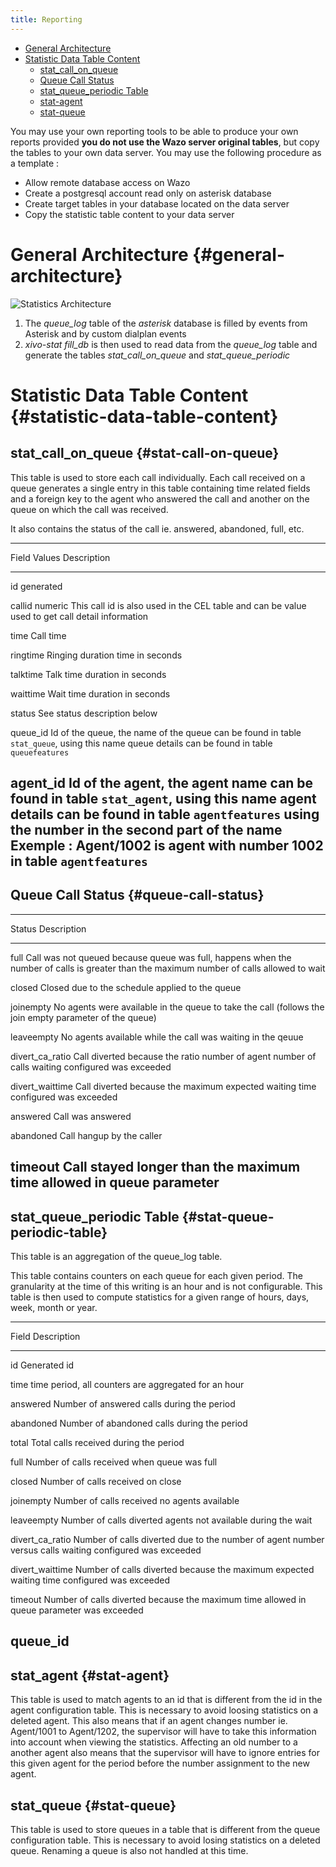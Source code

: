 ```yaml
---
title: Reporting
---
```


-   [General Architecture](#general-architecture)
-   [Statistic Data Table Content](#statistic-data-table-content)
    -   [stat\_call\_on\_queue](#stat-call-on-queue)
    -   [Queue Call Status](#queue-call-status)
    -   [stat\_queue\_periodic Table](#stat-queue-periodic-table)
    -   [stat\-agent](#stat-agent)
    -   [stat\-queue](#stat-queue)

You may use your own reporting tools to be able to produce your own
reports provided **you do not use the Wazo server original tables**, but
copy the tables to your own data server. You may use the following
procedure as a template :

-   Allow remote database access on Wazo
-   Create a postgresql account read only on asterisk database
-   Create target tables in your database located on the data server
-   Copy the statistic table content to your data server

General Architecture {#general-architecture}
====================

![Statistics Architecture](/images/uc-doc/contact_center/reporting/archi.png)

1.  The *queue\_log* table of the *asterisk* database is filled by
    events from Asterisk and by custom dialplan events
2.  *xivo-stat fill\_db* is then used to read data from the *queue\_log*
    table and generate the tables *stat\_call\_on\_queue* and
    *stat\_queue\_periodic*

Statistic Data Table Content {#statistic-data-table-content}
============================

stat\_call\_on\_queue {#stat-call-on-queue}
---------------------

This table is used to store each call individually. Each call received
on a queue generates a single entry in this table containing time
related fields and a foreign key to the agent who answered the call and
another on the queue on which the call was received.

It also contains the status of the call ie. answered, abandoned, full,
etc.

  --------------------------------------------------------------------------------
  Field       Values      Description
  ----------- ----------- --------------------------------------------------------
  id          generated

  callid      numeric     This call id is also used in the CEL table and can be
              value       used to get call detail information

  time        Call time

  ringtime                Ringing duration time in seconds

  talktime                Talk time duration in seconds

  waittime                Wait time duration in seconds

  status                  See status description below

  queue\_id               Id of the queue, the name of the queue can be found in
                          table `stat_queue`, using this name queue details can be
                          found in table `queuefeatures`

  agent\_id               Id of the agent, the agent name can be found in table
                          `stat_agent`, using this name agent details can be found
                          in table `agentfeatures` using the number in the second
                          part of the name Exemple : Agent/1002 is agent with
                          number 1002 in table `agentfeatures`
  --------------------------------------------------------------------------------

Queue Call Status {#queue-call-status}
-----------------

  --------------------------------------------------------------------------------
  Status              Description
  ------------------- ------------------------------------------------------------
  full                Call was not queued because queue was full, happens when the
                      number of calls is greater than the maximum number of calls
                      allowed to wait

  closed              Closed due to the schedule applied to the queue

  joinempty           No agents were available in the queue to take the call
                      (follows the join empty parameter of the queue)

  leaveempty          No agents available while the call was waiting in the qeuue

  divert\_ca\_ratio   Call diverted because the ratio number of agent number of
                      calls waiting configured was exceeded

  divert\_waittime    Call diverted because the maximum expected waiting time
                      configured was exceeded

  answered            Call was answered

  abandoned           Call hangup by the caller

  timeout             Call stayed longer than the maximum time allowed in queue
                      parameter
  --------------------------------------------------------------------------------

stat\_queue\_periodic Table {#stat-queue-periodic-table}
---------------------------

This table is an aggregation of the queue\_log table.

This table contains counters on each queue for each given period. The
granularity at the time of this writing is an hour and is not
configurable. This table is then used to compute statistics for a given
range of hours, days, week, month or year.

  --------------------------------------------------------------------------------
  Field               Description
  ------------------- ------------------------------------------------------------
  id                  Generated id

  time                time period, all counters are aggregated for an hour

  answered            Number of answered calls during the period

  abandoned           Number of abandoned calls during the period

  total               Total calls received during the period

  full                Number of calls received when queue was full

  closed              Number of calls received on close

  joinempty           Number of calls received no agents available

  leaveempty          Number of calls diverted agents not available during the
                      wait

  divert\_ca\_ratio   Number of calls diverted due to the number of agent number
                      versus calls waiting configured was exceeded

  divert\_waittime    Number of calls diverted because the maximum expected
                      waiting time configured was exceeded

  timeout             Number of calls diverted because the maximum time allowed in
                      queue parameter was exceeded

  queue\_id
  --------------------------------------------------------------------------------

stat\_agent {#stat-agent}
-----------

This table is used to match agents to an id that is different from the
id in the agent configuration table. This is necessary to avoid loosing
statistics on a deleted agent. This also means that if an agent changes
number ie. Agent/1001 to Agent/1202, the supervisor will have to take
this information into account when viewing the statistics. Affecting an
old number to a another agent also means that the supervisor will have
to ignore entries for this given agent for the period before the number
assignment to the new agent.

stat\_queue {#stat-queue}
-----------

This table is used to store queues in a table that is different from the
queue configuration table. This is necessary to avoid losing statistics
on a deleted queue. Renaming a queue is also not handled at this time.
